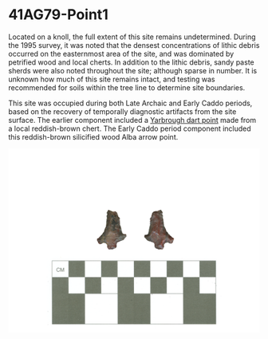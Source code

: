 # 41AG79-Point1

Located on a knoll, the full extent of this site remains undetermined. During the 1995 survey, it was noted that the densest concentrations of lithic debris occurred on the easternmost area of the site, and was dominated by petrified wood and local cherts. In addition to the lithic debris, sandy paste sherds were also noted throughout the site; although sparse in number. It is unknown how much of this site remains intact, and testing was recommended for soils within the tree line to determine site boundaries.

This site was occupied during both Late Archaic and Early Caddo periods, based on the recovery of temporally diagnostic artifacts from the site surface. The earlier component included a [Yarbrough dart point](../yarbrough/41AG79-Point1.md) made from a local reddish-brown chert. The Early Caddo period component included this reddish-brown silicified wood Alba arrow point.

![](../../../img/41AG79-Point2.png)
